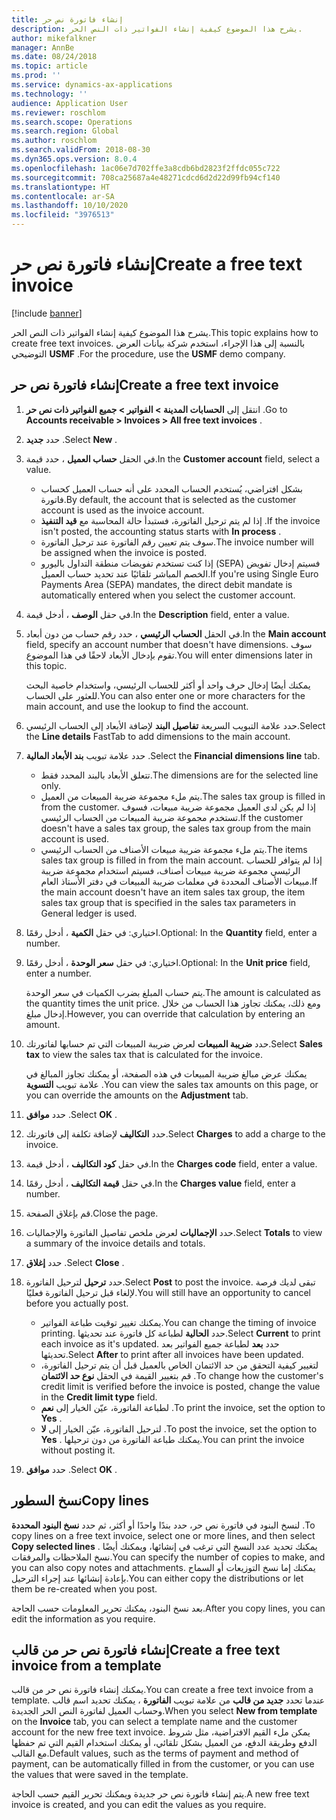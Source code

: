 ```yaml
---
title: إنشاء فاتورة نص حر
description: يشرح هذا الموضوع كيفية إنشاء الفواتير ذات النص الحر‬.
author: mikefalkner
manager: AnnBe
ms.date: 08/24/2018
ms.topic: article
ms.prod: ''
ms.service: dynamics-ax-applications
ms.technology: ''
audience: Application User
ms.reviewer: roschlom
ms.search.scope: Operations
ms.search.region: Global
ms.author: roschlom
ms.search.validFrom: 2018-08-30
ms.dyn365.ops.version: 8.0.4
ms.openlocfilehash: 1ac06e7d702ffe3a8cdb6bd2823f2ffdc055c722
ms.sourcegitcommit: 708ca25687a4e48271cdcd6d2d22d99fb94cf140
ms.translationtype: HT
ms.contentlocale: ar-SA
ms.lasthandoff: 10/10/2020
ms.locfileid: "3976513"
---
```

# <a name="create-a-free-text-invoice"></a><span data-ttu-id="4f409-103">إنشاء فاتورة نص حر</span><span class="sxs-lookup"><span data-stu-id="4f409-103">Create a free text invoice</span></span>

[!include [banner](../includes/banner.md)]

<span data-ttu-id="4f409-104">يشرح هذا الموضوع كيفية إنشاء الفواتير ذات النص الحر‬.</span><span class="sxs-lookup"><span data-stu-id="4f409-104">This topic explains how to create free text invoices.</span></span> <span data-ttu-id="4f409-105">بالنسبة إلى هذا الإجراء، استخدم شركة بيانات العرض التوضيحي **USMF** .</span><span class="sxs-lookup"><span data-stu-id="4f409-105">For the procedure, use the **USMF** demo company.</span></span>

## <a name="create-a-free-text-invoice"></a><span data-ttu-id="4f409-106">إنشاء فاتورة نص حر</span><span class="sxs-lookup"><span data-stu-id="4f409-106">Create a free text invoice</span></span>

1. <span data-ttu-id="4f409-107">انتقل إلى **الحسابات المدينة \> الفواتير \> جميع الفواتير ذات نص حر‬** .</span><span class="sxs-lookup"><span data-stu-id="4f409-107">Go to **Accounts receivable \> Invoices \> All free text invoices** .</span></span>
2. <span data-ttu-id="4f409-108">حدد **جديد** .</span><span class="sxs-lookup"><span data-stu-id="4f409-108">Select **New** .</span></span>
3. <span data-ttu-id="4f409-109">في الحقل **حساب العميل** ، حدد قيمة.</span><span class="sxs-lookup"><span data-stu-id="4f409-109">In the **Customer account** field, select a value.</span></span>

    * <span data-ttu-id="4f409-110">بشكل افتراضي، يُستخدم الحساب المحدد على أنه حساب العميل كحساب فاتورة.</span><span class="sxs-lookup"><span data-stu-id="4f409-110">By default, the account that is selected as the customer account is used as the invoice account.</span></span>
    * <span data-ttu-id="4f409-111">إذا لم يتم ترحيل الفاتورة، فستبدأ حالة المحاسبة مع **قيد التنفيذ‬** .</span><span class="sxs-lookup"><span data-stu-id="4f409-111">If the invoice isn't posted, the accounting status starts with **In process** .</span></span>
    * <span data-ttu-id="4f409-112">سوف يتم تعيين رقم الفاتورة عند ترحيل الفاتورة.</span><span class="sxs-lookup"><span data-stu-id="4f409-112">The invoice number will be assigned when the invoice is posted.</span></span>
    * <span data-ttu-id="4f409-113">إذا كنت تستخدم تفويضات منطقة التداول باليورو (SEPA) فسيتم إدخال تفويض الخصم المباشر‬ تلقائيًا عند تحديد حساب العميل.</span><span class="sxs-lookup"><span data-stu-id="4f409-113">If you're using Single Euro Payments Area (SEPA) mandates, the direct debit mandate is automatically entered when you select the customer account.</span></span>

4. <span data-ttu-id="4f409-114">في حقل **الوصف** ، أدخل قيمة.</span><span class="sxs-lookup"><span data-stu-id="4f409-114">In the **Description** field, enter a value.</span></span>
5. <span data-ttu-id="4f409-115">في الحقل **الحساب الرئيسي** ، حدد رقم حساب من دون أبعاد.</span><span class="sxs-lookup"><span data-stu-id="4f409-115">In the **Main account** field, specify an account number that doesn't have dimensions.</span></span> <span data-ttu-id="4f409-116">سوف تقوم بإدخال الأبعاد لاحقًا في هذا الموضوع.</span><span class="sxs-lookup"><span data-stu-id="4f409-116">You will enter dimensions later in this topic.</span></span>

    <span data-ttu-id="4f409-117">يمكنك أيضًا إدخال حرف واحد أو أكثر للحساب الرئيسي، واستخدام خاصية البحث للعثور على الحساب.</span><span class="sxs-lookup"><span data-stu-id="4f409-117">You can also enter one or more characters for the main account, and use the lookup to find the account.</span></span>

6. <span data-ttu-id="4f409-118">حدد علامة التبويب السريعة **تفاصيل البند** لإضافة الأبعاد إلى الحساب الرئيسي.</span><span class="sxs-lookup"><span data-stu-id="4f409-118">Select the **Line details** FastTab to add dimensions to the main account.</span></span>
7. <span data-ttu-id="4f409-119">حدد علامة تبويب **بند الأبعاد المالية** .</span><span class="sxs-lookup"><span data-stu-id="4f409-119">Select the **Financial dimensions line** tab.</span></span>

    * <span data-ttu-id="4f409-120">تتعلق الأبعاد بالبند المحدد فقط.</span><span class="sxs-lookup"><span data-stu-id="4f409-120">The dimensions are for the selected line only.</span></span>
    * <span data-ttu-id="4f409-121">يتم ملء مجموعة ضريبة المبيعات من العميل.</span><span class="sxs-lookup"><span data-stu-id="4f409-121">The sales tax group is filled in from the customer.</span></span> <span data-ttu-id="4f409-122">إذا لم يكن لدى العميل مجموعة ضريبة مبيعات، فسوف تستخدم مجموعة ضريبة المبيعات من الحساب الرئيسي.</span><span class="sxs-lookup"><span data-stu-id="4f409-122">If the customer doesn't have a sales tax group, the sales tax group from the main account is used.</span></span>
    * <span data-ttu-id="4f409-123">يتم ملء مجموعة ضريبة مبيعات الأصناف من الحساب الرئيسي.</span><span class="sxs-lookup"><span data-stu-id="4f409-123">The items sales tax group is filled in from the main account.</span></span> <span data-ttu-id="4f409-124">إذا لم يتوافر للحساب الرئيسي مجموعة ضريبة مبيعات أصناف، فسيتم استخدام مجموعة ضريبة مبيعات الأصناف المحددة في معلمات ضريبة المبيعات في دفتر الأستاذ العام.</span><span class="sxs-lookup"><span data-stu-id="4f409-124">If the main account doesn't have an item sales tax group, the item sales tax group that is specified in the sales tax parameters in General ledger is used.</span></span>

8. <span data-ttu-id="4f409-125">اختياري: في حقل **الكمية** ، أدخل رقمًا.</span><span class="sxs-lookup"><span data-stu-id="4f409-125">Optional: In the **Quantity** field, enter a number.</span></span>
9. <span data-ttu-id="4f409-126">اختياري: في حقل **سعر الوحدة** ، أدخل رقمًا.</span><span class="sxs-lookup"><span data-stu-id="4f409-126">Optional: In the **Unit price** field, enter a number.</span></span>

    <span data-ttu-id="4f409-127">يتم حساب المبلغ بضرب الكميات في سعر الوحدة.</span><span class="sxs-lookup"><span data-stu-id="4f409-127">The amount is calculated as the quantity times the unit price.</span></span> <span data-ttu-id="4f409-128">ومع ذلك، يمكنك تجاوز هذا الحساب من خلال إدخال مبلغ.</span><span class="sxs-lookup"><span data-stu-id="4f409-128">However, you can override that calculation by entering an amount.</span></span>

10. <span data-ttu-id="4f409-129">حدد **ضريبة المبيعات** لعرض ضريبة المبيعات التي تم حسابها لفاتورتك.</span><span class="sxs-lookup"><span data-stu-id="4f409-129">Select **Sales tax** to view the sales tax that is calculated for the invoice.</span></span>

    <span data-ttu-id="4f409-130">يمكنك عرض مبالغ ضريبة المبيعات في هذه الصفحة، أو يمكنك تجاوز المبالغ في علامة تبويب **التسوية** .</span><span class="sxs-lookup"><span data-stu-id="4f409-130">You can view the sales tax amounts on this page, or you can override the amounts on the **Adjustment** tab.</span></span>

11. <span data-ttu-id="4f409-131">حدد **موافق** .</span><span class="sxs-lookup"><span data-stu-id="4f409-131">Select **OK** .</span></span>
12. <span data-ttu-id="4f409-132">حدد **التكاليف** لإضافة تكلفة إلى فاتورتك.</span><span class="sxs-lookup"><span data-stu-id="4f409-132">Select **Charges** to add a charge to the invoice.</span></span>
13. <span data-ttu-id="4f409-133">في حقل **كود التكاليف‬** ، أدخل قيمة.</span><span class="sxs-lookup"><span data-stu-id="4f409-133">In the **Charges code** field, enter a value.</span></span>
14. <span data-ttu-id="4f409-134">في حقل **قيمة التكاليف** ، أدخل رقمًا.</span><span class="sxs-lookup"><span data-stu-id="4f409-134">In the **Charges value** field, enter a number.</span></span>
15. <span data-ttu-id="4f409-135">قم بإغلاق الصفحة.</span><span class="sxs-lookup"><span data-stu-id="4f409-135">Close the page.</span></span>
16. <span data-ttu-id="4f409-136">حدد **الإجماليات** لعرض ملخص تفاصيل الفاتورة والإجماليات.</span><span class="sxs-lookup"><span data-stu-id="4f409-136">Select **Totals** to view a summary of the invoice details and totals.</span></span>
17. <span data-ttu-id="4f409-137">حدد **إغلاق** .</span><span class="sxs-lookup"><span data-stu-id="4f409-137">Select **Close** .</span></span>
18. <span data-ttu-id="4f409-138">حدد **ترحيل** لترحيل الفاتورة.</span><span class="sxs-lookup"><span data-stu-id="4f409-138">Select **Post** to post the invoice.</span></span> <span data-ttu-id="4f409-139">تبقى لديك فرصة لإلغاء قبل ترحيل الفاتورة فعليًا.</span><span class="sxs-lookup"><span data-stu-id="4f409-139">You will still have an opportunity to cancel before you actually post.</span></span>

    * <span data-ttu-id="4f409-140">يمكنك تغيير توقيت طباعة الفواتير.</span><span class="sxs-lookup"><span data-stu-id="4f409-140">You can change the timing of invoice printing.</span></span> <span data-ttu-id="4f409-141">حدد **الحالية** لطباعة كل فاتورة عند تحديثها.</span><span class="sxs-lookup"><span data-stu-id="4f409-141">Select **Current** to print each invoice as it's updated.</span></span> <span data-ttu-id="4f409-142">حدد **بعد** لطباعة جميع الفواتير بعد تحديثها.</span><span class="sxs-lookup"><span data-stu-id="4f409-142">Select **After** to print after all invoices have been updated.</span></span>
    * <span data-ttu-id="4f409-143">لتغيير كيفية التحقق من حد الائتمان الخاص بالعميل قبل أن يتم ترحيل الفاتورة، قم بتغيير القيمة في الحقل **نوع حد الائتمان** .</span><span class="sxs-lookup"><span data-stu-id="4f409-143">To change how the customer's credit limit is verified before the invoice is posted, change the value in the **Credit limit type** field.</span></span>
    * <span data-ttu-id="4f409-144">لطباعة الفاتورة، عيّن الخيار إلى **نعم** .</span><span class="sxs-lookup"><span data-stu-id="4f409-144">To print the invoice, set the option to **Yes** .</span></span>
    * <span data-ttu-id="4f409-145">لترحيل الفاتورة، عيّن الخيار إلى **لا** .</span><span class="sxs-lookup"><span data-stu-id="4f409-145">To post the invoice, set the option to **Yes** .</span></span> <span data-ttu-id="4f409-146">يمكنك طباعة الفاتورة من دون ترحيلها.</span><span class="sxs-lookup"><span data-stu-id="4f409-146">You can print the invoice without posting it.</span></span>

19. <span data-ttu-id="4f409-147">حدد **موافق** .</span><span class="sxs-lookup"><span data-stu-id="4f409-147">Select **OK** .</span></span>

## <a name="copy-lines"></a><span data-ttu-id="4f409-148">نسخ السطور</span><span class="sxs-lookup"><span data-stu-id="4f409-148">Copy lines</span></span>
<span data-ttu-id="4f409-149">لنسخ البنود في فاتورة نص حر، حدد بندًا واحدًا أو أكثر، ثم حدد **نسخ البنود المحددة** .</span><span class="sxs-lookup"><span data-stu-id="4f409-149">To copy lines on a free text invoice, select one or more lines, and then select **Copy selected lines** .</span></span> <span data-ttu-id="4f409-150">يمكنك تحديد عدد النسخ التي ترغب في إنشائها، ويمكنك أيضًا نسخ الملاحظات والمرفقات.</span><span class="sxs-lookup"><span data-stu-id="4f409-150">You can specify the number of copies to make, and you can also copy notes and attachments.</span></span> <span data-ttu-id="4f409-151">يمكنك إما نسخ التوزيعات أو السماح بإعادة إنشائها عند إجراء الترحيل.</span><span class="sxs-lookup"><span data-stu-id="4f409-151">You can either copy the distributions or let them be re-created when you post.</span></span>

<span data-ttu-id="4f409-152">بعد نسخ البنود، يمكنك تحرير المعلومات حسب الحاجة.</span><span class="sxs-lookup"><span data-stu-id="4f409-152">After you copy lines, you can edit the information as you require.</span></span>

## <a name="create-a-free-text-invoice-from-a-template"></a><span data-ttu-id="4f409-153">إنشاء فاتورة نص حر من قالب</span><span class="sxs-lookup"><span data-stu-id="4f409-153">Create a free text invoice from a template</span></span>
<span data-ttu-id="4f409-154">يمكنك إنشاء فاتورة نص حر من قالب.</span><span class="sxs-lookup"><span data-stu-id="4f409-154">You can create a free text invoice from a template.</span></span> <span data-ttu-id="4f409-155">عندما تحدد **جديد من قالب** من علامة تبويب **الفاتورة** ، يمكنك تحديد اسم قالب وحساب العميل لفاتورة النص الحر الجديدة.</span><span class="sxs-lookup"><span data-stu-id="4f409-155">When you select **New from template** on the **Invoice** tab, you can select a template name and the customer account for the new free text invoice.</span></span> <span data-ttu-id="4f409-156">يمكن ملء القيم الافتراضية، مثل شروط الدفع وطريقة الدفع، من العميل بشكل تلقائي، أو يمكنك استخدام القيم التي تم حفظها مع القالب.</span><span class="sxs-lookup"><span data-stu-id="4f409-156">Default values, such as the terms of payment and method of payment, can be automatically filled in from the customer, or you can use the values that were saved in the template.</span></span>

<span data-ttu-id="4f409-157">يتم إنشاء فاتورة نص حر جديدة ويمكنك تحرير القيم حسب الحاجة.</span><span class="sxs-lookup"><span data-stu-id="4f409-157">A new free text invoice is created, and you can edit the values as you require.</span></span>
